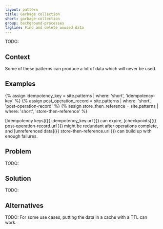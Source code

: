 ```yaml
---
layout: pattern
title: Garbage collection
short: garbage-collection
group: background-processes
tagline: Find and delete unused data
---
```


TODO:

## Context

Some of these patterns can produce a lot of data which will never be used.

## Examples

{% assign idempotency_key = site.patterns | where: 'short', 'idempotency-key' %}
{% assign post_operation_record = site.patterns | where: 'short', 'post-operation-record' %}
{% assign store_then_reference = site.patterns | where: 'short', 'store-then-reference' %}

[Idempotency keys]({{ idempotency_key.url }}) can expire, [checkpoints]({{ post-operation-record.url }}) might be redundant after operations complete, and [unreferenced data]({{ store-then-reference.url }}) can build up with enough failures.

## Problem

TODO:

## Solution

TODO:

## Alternatives

TODO: For some use cases, putting the data in a cache with a TTL can work.
